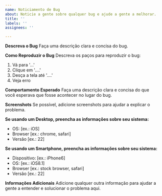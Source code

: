 ```yaml
---
name: Noticiamento de Bug
about: Noticie a gente sobre qualquer bug e ajude a gente a melhorar.
title: ''
labels: ''
assignees: ''

---
```


**Descreva o Bug**
Faça uma descrição clara e concisa do bug.

**Como Reproduzir o Bug**
Descreva os paços para reproduzir o bug:
1. Vá para '...'
2. Clique em '....'
3. Desça a tela até '....'
4. Veja erro

**Comportamento Esperado**
Faça uma descrição clara e concisa do que você esperava que fosse acontecer no lugar do bug.

**Screenshots**
Se possível, adicione screenshots para ajudar a explicar o problema.

**Se usando um Desktop, preencha as informações sobre seu sistema:**
 - OS: [ex.: iOS]
 - Browser [ex.: chrome, safari]
 - Versão [ex.: 22]

**Se usando um Smartphone, preencha as informações sobre seu sistema:**
 - Dispositivo: [ex.: iPhone6]
 - OS: [ex.: iOS8.1]
 - Browser [ex.: stock browser, safari]
 - Versão [ex.: 22]

**Informações Adicionais**
Adicione qualquer outra informação para ajudar a gente a entender e solucionar o problema aqui.
